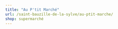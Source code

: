 ```yaml
---
title: "Au P'tit Marché"
url: /saint-bauzille-de-la-sylve/au-ptit-marche/
shop: supermarché
---
```

